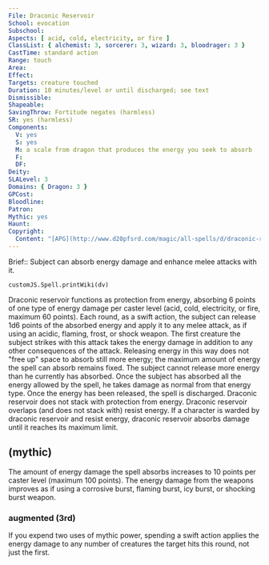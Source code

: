 ```yaml
---
File: Draconic Reservoir
School: evocation
Subschool: 
Aspects: [ acid, cold, electricity, or fire ]
ClassList: { alchemist: 3, sorcerer: 3, wizard: 3, bloodrager: 3 }
CastTime: standard action
Range: touch
Area: 
Effect: 
Targets: creature touched
Duration: 10 minutes/level or until discharged; see text
Dismissible: 
Shapeable: 
SavingThrow: Fortitude negates (harmless)
SR: yes (harmless)
Components:
  V: yes
  S: yes
  M: a scale from dragon that produces the energy you seek to absorb
  F: 
  DF: 
Deity: 
SLALevel: 3
Domains: { Dragon: 3 }
GPCost: 
Bloodline: 
Patron: 
Mythic: yes
Haunt: 
Copyright:
  Content: "[APG](http://www.d20pfsrd.com/magic/all-spells/d/draconic-reservoir)"
---
```

Brief:: Subject can absorb energy damage and enhance melee attacks with it.

```dataviewjs
customJS.Spell.printWiki(dv)
```

Draconic reservoir functions as protection from energy, absorbing 6 points of one type of energy damage per caster level (acid, cold, electricity, or fire, maximum 60 points). Each round, as a swift action, the subject can release 1d6 points of the absorbed energy and apply it to any melee attack, as if using an acidic, flaming, frost, or shock weapon. The first creature the subject strikes with this attack takes the energy damage in addition to any other consequences of the attack.  Releasing energy in this way does not "free up" space to absorb still more energy; the maximum amount of energy the spell can absorb remains fixed. The subject cannot release more energy than he currently has absorbed. Once the subject has absorbed all the energy allowed by the spell, he takes damage as normal from that energy type. Once the energy has been released, the spell is discharged.  Draconic reservoir does not stack with protection from energy.  Draconic reservoir overlaps (and does not stack with) resist energy. If a character is warded by draconic reservoir and resist energy, draconic reservoir absorbs damage until it reaches its maximum limit.


## (mythic)

The amount of energy damage the spell absorbs increases to 10 points per caster level (maximum 100 points). The energy damage from the weapons improves as if using a corrosive burst, flaming burst, icy burst, or shocking burst weapon.


### augmented (3rd)

If you expend two uses of mythic power, spending a swift action applies the energy damage to any number of creatures the target hits this round, not just the first.
